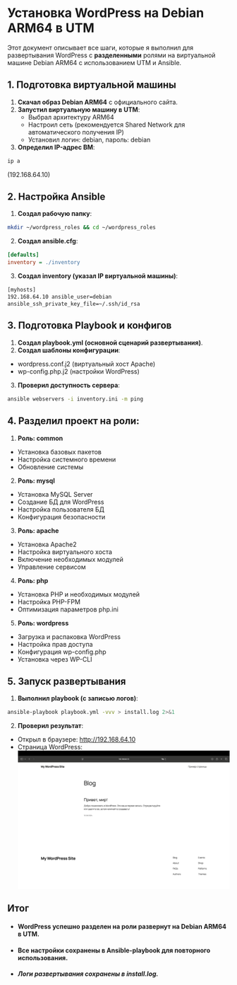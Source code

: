 # Установка WordPress на Debian ARM64 в UTM

Этот документ описывает все шаги, которые я выполнил для развертывания WordPress с **разделенными** ролями на виртуальной машине Debian ARM64 с использованием UTM и Ansible.


## 1. Подготовка виртуальной машины

1. **Скачал образ Debian ARM64** с официального сайта.  
2. **Запустил виртуальную машину в UTM**:  
   - Выбрал архитектуру ARM64  
   - Настроил сеть (рекомендуется Shared Network для автоматического получения IP)  
   - Установил логин: debian, пароль: debian  
3. **Определил IP-адрес ВМ**:  
```bash
ip a
```
(192.168.64.10)


## 2. Настройка Ansible

1. **Создал рабочую папку**:
```bash
mkdir ~/wordpress_roles && cd ~/wordpress_roles
```
2. **Создал ansible.cfg**:
```cfg
[defaults]
inventory = ./inventory
```

3. **Создал inventory (указал IP виртуальной машины)**:
```
[myhosts]
192.168.64.10 ansible_user=debian ansible_ssh_private_key_file=~/.ssh/id_rsa
```

## 3. Подготовка Playbook и конфигов

1. **Создал playbook.yml (основной сценарий развертывания)**.
2. **Создал шаблоны конфигурации**:
* wordpress.conf.j2 (виртуальный хост Apache)
* wp-config.php.j2 (настройки WordPress)
3. **Проверил доступность сервера**:
```bash
ansible webservers -i inventory.ini -m ping
```

## 4. Разделил проект на роли:

1. **Роль: common**

* Установка базовых пакетов
* Настройка системного времени
* Обновление системы

2. **Роль: mysql**

* Установка MySQL Server
* Создание БД для WordPress
* Настройка пользователя БД
* Конфигурация безопасности

3. **Роль: apache**

* Установка Apache2
* Настройка виртуального хоста
* Включение необходимых модулей
* Управление сервисом

4. **Роль: php**

* Установка PHP и необходимых модулей
* Настройка PHP-FPM
* Оптимизация параметров php.ini

5. **Роль: wordpress**

* Загрузка и распаковка WordPress
* Настройка прав доступа
* Конфигурация wp-config.php
* Установка через WP-CLI

## 5. Запуск развертывания

1. **Выполнил playbook (с записью логов)**:
```bash
ansible-playbook playbook.yml -vvv > install.log 2>&1
```
2. **Проверил результат**:
* Открыл в браузере: http://192.168.64.10
* Страница WordPress:
![blog](blog.png)

## Итог
* #### WordPress успешно разделен на роли развернут на Debian ARM64 в UTM.
* #### Все настройки сохранены в Ansible-playbook для повторного использования.
* ##### Логи развертывания сохранены в install.log.
